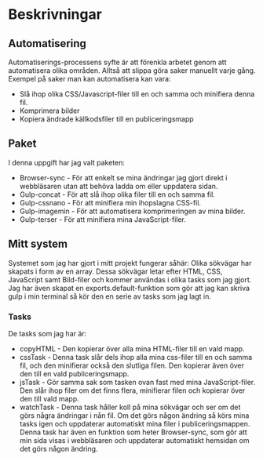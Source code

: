# Beskrivningar 
## Automatisering
Automatiserings-processens syfte är att förenkla arbetet genom att automatisera olika områden. Alltså att slippa göra saker manuellt varje gång.
Exempel på saker man kan automatisera kan vara:
* Slå ihop olika CSS/Javascript-filer till en och samma och minifiera denna fil.
* Komprimera bilder
* Kopiera ändrade källkodsfiler till en publiceringsmapp

## Paket
I denna uppgift har jag valt paketen:
* Browser-sync - För att enkelt se mina ändringar jag gjort direkt i webbläsaren utan att behöva ladda om eller uppdatera sidan. 
* Gulp-concat - För att slå ihop olika filer till en och samma fil.
* Gulp-cssnano - För att minifiera min ihopslagna CSS-fil.
* Gulp-imagemin - För att automatisera komprimeringen av mina bilder.
* Gulp-terser - För att minifiera mina JavaScript-filer.

## Mitt system
Systemet som jag har gjort i mitt projekt fungerar såhär:
Olika sökvägar har skapats i form av en array. Dessa sökvägar letar efter HTML, CSS, JavaScript samt Bild-filer och kommer användas i olika tasks som jag gjort. Jag har även skapat en exports.default-funktion som gör att jag kan skriva gulp i min terminal så kör den en serie av tasks som jag lagt in. 

### Tasks
De tasks som jag har är:
* copyHTML - Den kopierar över alla mina HTML-filer till en vald mapp.
* cssTask - Denna task slår dels ihop alla mina css-filer till en och samma fil, och den minifierar också den slutliga filen. Den kopierar även över den till en vald publiceringsmapp.
* jsTask - Gör samma sak som tasken ovan fast med mina JavaScript-filer. Den slår ihop filer om det finns flera, minifierar filen och kopierar över den till vald mapp.
* watchTask - Denna task håller koll på mina sökvägar och ser om det görs några ändringar i nån fil. Om det görs någon ändring så körs mina tasks igen och uppdaterar automatiskt mina filer i publiceringsmappen. Denna task har även en funktion som heter Browser-sync, som gör att min sida visas i webbläsaren och uppdaterar automatiskt hemsidan om det görs någon ändring. 

